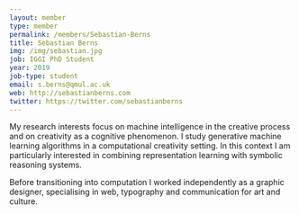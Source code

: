 ```yaml
---
layout: member
type: member
permalink: /members/Sebastian-Berns
title: Sebastian Berns
img: /img/sebastian.jpg
job: IGGI PhD Student
year: 2019
job-type: student
email: s.berns@qmul.ac.uk
web: http://sebastianberns.com
twitter: https://twitter.com/sebastianberns
---
```


My research interests focus on machine intelligence in the creative process and on creativity as a cognitive phenomenon. I study generative machine learning algorithms in a computational creativity setting. In this context I am particularly interested in combining representation learning with symbolic reasoning systems. 

Before transitioning into computation I worked independently as a graphic designer, specialising in web, typography and communication for art and culture.
